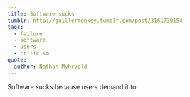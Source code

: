 ```yaml
---
title: Software sucks
tumblr: http://guillermonkey.tumblr.com/post/3161739154
tags:
  - failure
  - software
  - users
  - criticism
quote:
  author: Nathan Myhrvold
---
```


Software sucks because users demand it to.
